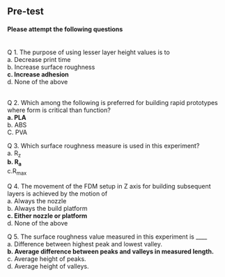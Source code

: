 ## <b> Pre-test</b>
#### Please attempt the following questions

<br>
Q 1. The purpose of using lesser layer height values is to <br>
a. Decrease print time<br>
b. Increase surface roughness<br>
<b>c. Increase adhesion</b><br>
d. None of the above<br><br>

Q 2. Which among the following is preferred for building rapid prototypes where form is critical than function? <br>
<b>a. PLA</b><br>
b. ABS<br>
C. PVA<br>

Q 3. Which surface roughness measure is used in this experiment? <br>
a. R<sub>z</sub><br>
<b>b. R<sub>a</sub></b><br>
c.R<sub>max</sub><br>

Q 4. The movement of the FDM setup in Z axis for building subsequent layers is achieved by the motion of <br>
a. Always the nozzle<br>
b. Always the build platform<br>
<b>c. Either nozzle or platform</b><br>
d. None of the above<br>

Q 5. The surface roughness value measured in this experiment is ____ <br>
a. Difference between highest peak and lowest valley.<br>
<b>b. Average difference between peaks and valleys in measured length.</b><br>
c. Average height of peaks.<br>
d. Average height of valleys.<br>
